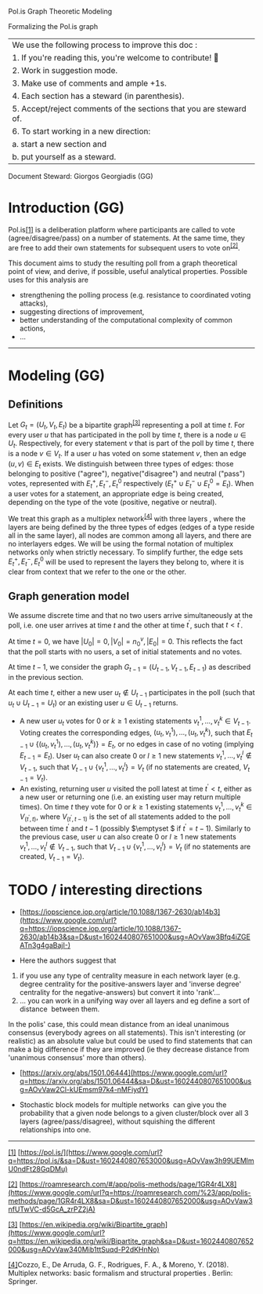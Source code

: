 Pol.is Graph Theoretic Modeling

Formalizing the Pol.is graph

|  |
| :--- |
| We use the following process to improve this doc :
|1. If you're reading this, you're welcome to contribute! 🎉
|2. Work in suggestion mode.
|3. Make use of comments and ample +1s.
|4. Each section has a steward (in parenthesis).
|5. Accept/reject comments of the sections that you are steward of.
|6. To start working in a new direction:
|a. start a new section and
|b. put yourself as a steward. |

Document Steward: Giorgos Georgiadis (GG)

# Introduction (GG)

Pol.is[[1]](#ftnt1) is a deliberation platform where participants are called to vote (agree/disagree/pass) on a number of statements. At the same time, they are free to add their own statements for subsequent users to vote on<sup>[[2]](#ftnt2)</sup>.

This document aims to study the resulting poll from a graph theoretical point of view, and derive, if possible, useful analytical properties. Possible uses for this analysis are

* strengthening the polling process (e.g. resistance to coordinated voting attacks),
* suggesting directions of improvement,
* better understanding of the computational complexity of common actions,
* ...

***

# Modeling (GG)

## Definitions

Let ${G_t} = ({U_t},{V_t},{E_t})$ be a bipartite graph<sup>[[3]](#ftnt3)</sup> representing a poll at time $t$. For every user $u$ that has participated in the poll by time $t$, there is a node $u \in U_t$. Respectively, for every statement $v$ that is part of the poll by time $t$, there is a node $v \in V_t$. If a user $u$ has voted on some statement $v$, then an edge $(u,v) \in {E_t}$ exists. We distinguish between three types of edges: those belonging to positive ("agree"), negative("disagree") and neutral ("pass") votes, represented with $E_t^ + ,E_t^ - ,E_t^0$ respectively ($E_t^ +  \cup E_t^ -  \cup E_t^0 = {E_t}$). When a user votes for a statement, an appropriate edge is being created, depending on the type of the vote (positive, negative or neutral).

We treat this graph as a multiplex network<sup>[[4]](#ftnt4)</sup> with three layers , where the layers are being defined by the three types of edges (edges of a type reside all in the same layer), all nodes are common among all layers, and there are no interlayers edges. We will be using the formal notation of multiplex networks only when strictly necessary. To simplify further, the edge sets $E_t^ + ,E_t^ - ,E_t^0$ will be used to represent the layers they belong to, where it is clear from context that we refer to the one or the other.

## Graph generation model

We assume discrete time and that no two users arrive simultaneously at the poll, i.e. one user arrives at time $t$ and the other at time ${t^{'}}$, such that $t < {t^{'}}$.

At time $t = 0$, we have $\left| {{U_0}} \right| = 0,\left| {{V_0}} \right| = n_0^v,\left| {{E_0}} \right| = 0$. This reflects the fact that the poll starts with no users, a set of initial statements and no votes.

At time $t-1$, we consider the graph ${G_{t-1}} = ({U_{t-1}},{V_{t-1}},{E_{t-1}})$ as described in the previous section.

At each time $t$, either a new user ${u_t} \notin {U_{t - 1}}$ participates in the poll (such that ${u_t} \cup {U_{t - 1}} = {U_t}$) or an existing user $u \in {U_{t - 1}}$ returns.

* A new user ${u_t}$ votes for $0$ or $k \geq 1$ existing statements $v_t^1, \ldots ,v_t^k \in V_{t-1}$. Voting creates the corresponding edges, ${({u_t},v_t^1), \ldots ,({u_t},v_t^k)}$, such that ${E_{t - 1}} \cup \left\{ {({u_t},v_t^1), \ldots ,({u_t},v_t^k)} \right\} = {E_t}$, or no edges in case of no voting (implying ${E_{t - 1}} = {E_t}$). User ${u_t}$ can also create $0$ or $l \ge 1$ new statements $v_t^1, \ldots ,v_t^l \notin {V_{t - 1}}$, such that ${V_{t - 1}} \cup \left\{ {v_t^1, \ldots ,v_t^l} \right\} = {V_t}$ (if no statements are created, ${V_{t - 1}} = {V_t}$).
* An existing, returning user $u$ visited the poll latest at time $t^{'} < t$, either as a new user or returning one (i.e. an existing user may return multiple times). On time $t$ they vote for $0$ or $k \geq 1$ existing statements $v_t^1, \ldots ,v_t^k \in V_{({t^{'}},t)}$, where ${V_{({t^{'}},{t-1})}}$ is the set of all statements added to the poll between time ${t^{'}}$ and $t-1$ (possibly $\emptyset $ if ${t^{'}} = t - 1$). Similarly to the previous case, user ${u}$ can also create $0$ or $l \ge 1$ new statements $v_t^1, \ldots ,v_t^l \notin {V_{t - 1}}$, such that ${V_{t - 1}} \cup \left\{ {v_t^1, \ldots ,v_t^l} \right\} = {V_t}$ (if no statements are created, ${V_{t - 1}} = {V_t}$).

# TODO / interesting directions

* [https://iopscience.iop.org/article/10.1088/1367-2630/ab14b3](https://www.google.com/url?q=https://iopscience.iop.org/article/10.1088/1367-2630/ab14b3&sa=D&ust=1602440807651000&usg=AOvVaw3Bfq4iZGEATn3g4gaBajI-)

* Here the authors suggest that

1. if you use any type of centrality measure in each network layer (e.g. degree centrality for the positive-answers layer and 'inverse degree' centrality for the negative-answers) but convert it into 'rank'...
2. ... you can work in a unifying way over all layers and eg define a sort of distance  between them.

In the polis' case, this could mean distance from an ideal unanimous consensus (everybody agrees on all statements). This isn't interesting (or realistic) as an absolute value but could be used to find statements that can make a big difference if they are improved (ie they decrease distance from 'unanimous consensus' more than others).

* [https://arxiv.org/abs/1501.06444](https://www.google.com/url?q=https://arxiv.org/abs/1501.06444&sa=D&ust=1602440807651000&usg=AOvVaw2Cl-kUEmsm97k4-nMFiydY)

* Stochastic block models for multiple networks  can give you the probability that a given node belongs to a given cluster/block over all 3 layers (agree/pass/disagree), without squishing the different relationships into one.

***

[[1]](#ftnt-ref1) [https://pol.is/](https://www.google.com/url?q=https://pol.is/&sa=D&ust=1602440807653000&usg=AOvVaw3h99UEMlmU0ndFt28GqDMu)

[[2]](#ftnt-ref2) [https://roamresearch.com/#/app/polis-methods/page/1GR4r4LX8](https://www.google.com/url?q=https://roamresearch.com/%23/app/polis-methods/page/1GR4r4LX8&sa=D&ust=1602440807652000&usg=AOvVaw3nfUTwVC-d5GcA_zrPZ2jA)

[[3]](#ftnt-ref3) [https://en.wikipedia.org/wiki/Bipartite_graph](https://www.google.com/url?q=https://en.wikipedia.org/wiki/Bipartite_graph&sa=D&ust=1602440807652000&usg=AOvVaw340Mib1ttSuqd-P2dKHnNo)

[[4]](#ftnt-ref4)Cozzo, E., De Arruda, G. F., Rodrigues, F. A., & Moreno, Y. (2018). Multiplex networks: basic formalism and structural properties . Berlin: Springer.
